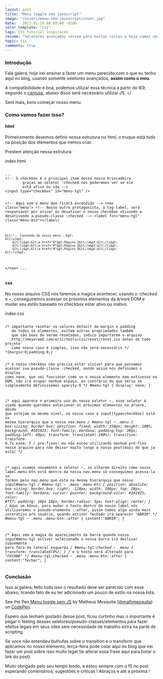 ```yaml
---
layout: post
title: "Menu toggle sem javascript"
image: "/assets/menu-sem-javascript/cover.jpg"
date:   2017-01-19 08:00:00 -0200
color_template: "css"
tags: CSS tutorial inspiracao
resume: "Seletores avançados servem para muitas coisas e hoje vamos ver um dos usos mais legais deles."
topic: css
comments: true
---
```


<h3>Introdução</h3>
<p>Fala galera, hoje irei ensinar a fazer um menu parecido com o que eu tenho aqui no blog, usando somente seletores avançados, <b>assim como o meu</b>.</p>
<p>A compatibilidade é boa, podemos utilizar essa técnica a partir do IE9, segundo o <a href="http://caniuse.com/#feat=css-sel3">caniuse</a>, abaixo disso será necessário utilizar JS. =/</p>
<p>Sem mais, bora começar nosso menu.</p>

<h3>Como vamos fazer isso?</h3>
<h4>html</h4>
<p>Primeiramente devemos definir nossa estrutura no html, o truque está todo na posição dos elementos que iremos criar.</p>
<p>Prestem atenção nessa estrutura:</p>
<div class="code html">
	<span class="file-name">index.html</span>
	<pre><code>
...
&lt;!-- O checkbox é o principal item dessa nossa brincadeira
		graças ao seletor :checked nós poderemos ver se ele 
		está ativo ou não --&gt;
&lt;input type="checkbox" id="menu-tgl" /&gt;

&lt;!-- Aqui vem o menu que ficará escondido --&gt;
&lt;nav class="menu"&gt;
	&lt;!-- Nosso outro protagonista, a tag label, será
			responsável por ativar ou desativar o nosso checkbox
			ativando e desativando a pseudo-classe :checked  --&gt;
	&lt;label for="menu-tgl" class="menu-btn"&gt;&lt;/label&gt;
	
	&lt;!-- Conteúdo do nosso menu --&gt;
	&lt;ul&gt;
		&lt;li&gt;&lt;a href="#"&gt;Página 1&lt;/a&gt;&lt;/li&gt;
		&lt;li&gt;&lt;a href="#"&gt;Página 2&lt;/a&gt;&lt;/li&gt;
		&lt;li&gt;&lt;a href="#"&gt;Página 3&lt;/a&gt;&lt;/li&gt;
	&lt;/ul&gt;
&lt;/nav&gt;
...
</code></pre>
</div>

<h4>css</h4>
<p>No nosso arquivo CSS nós faremos a magica acontecer, usando o <i>:checked</i> e <i>~</i>, conseguiremos acessar os próximos elementos da árvore DOM e mudar seu estilo baseado no checkbox estar ativo ou inativo.</p>
<div class="code css">
	<span class="file-name">index.css</span>
	<pre><code>
/* importante resetar os valores default de margin e padding 
   de todos os elementos, exitem outras propriedades também
   que são boas de serem resetadas, indico importarem o arquivo 
   http://meyerweb.com/eric/tools/css/reset/reset.css antes de todo projeto
   como nosso caso é simples, isso não será necessário */
*{margin:0;padding:0;}

/* o nosso checkbox não precisa estar visível para que possamos
   acessar sua pseudo-classe :checked, sendo assim nós definimos
   o display como none, que vai funcionar como se o nosso elemento
   nem estivesse no DOM, não irá ocupar nenhum espaço, ao contrário
    do que seria se simplesmente definissemos opacity:0 */
#menu-tgl {
	display: none;
}

/* aqui aparece o primeiro uso do nosso seletor ~, esse seletor
   é usado quando queremos selecionar os próximos elementos na
   árvore, desde que estejam no mesmo nivel, no nosso caso o
   input[type=checkbox] está na mesma hierarquia que a nossa nav.menu */
#menu-tgl ~ .menu {
	box-sizing: border-box;
	position: fixed;
	width: 350px;
	height: 100%;
	background: #101925;
	font-family: Verdana;
	padding-top: 20px;
	padding-left: 40px;
	transform: translateX(-100%);
	transition: transform 0.7s ease;
}
/* pre-fixos: eu não estou utilizando nenhum pré-fixo nesse arquivo
   para não deixar muito longo o nosso post(mais do que ja está) */

/* aqui usamos novamente o seletor ~, se olharem direito
   como nosso label.menu-btn está dentro da nossa nav.menu
   só conseguimos acessa-la se formos pelo nav.menu que está
   na mesma hierarquia que nosso input#menu-tgl */
#menu-tgl ~ .menu .menu-btn {
	position: absolute;
	box-sizing: border-box;
	right: -120px;
	width: 100px;
	top: 20px;
	font-family: Verdana;
	cursor: pointer;
	background-color: #101925;
	color: #fff;
	padding: 10px 18px;
	border-radius: 5px;
	text-align: center;
}
/* Aqui um bônus, para mudar o texto dentro do nosso label
   nós utilizaremos o pseudo-elemento ::after, assim 
   temos algo ainda mais interativo pro usuário,
   quando estiver fechado irá aparecer "ABRIR" */
#menu-tgl ~ .menu .menu-btn::after {
	content:"ABRIR";
}

/* Aqui vem a magia do aparecimento da barra
   quando nosso input#menu-tgl estiver selecionado 
   a nossa barra irá deslizar suavemente para fora 
   da lateral esquerda */
#menu-tgl:checked ~ .menu {
	transform: translateX(0%);
}
/* e o texto será alterado para "FECHAR" */
#menu-tgl:checked ~ .menu .menu-btn::after {
	content:"fechar";
}
</code></pre>
</div>

<h3>Conclusão</h3>
<p>Isso aí galera, feito tudo isso o resultado deve ser parecido com esse abaixo, tirando fato de eu ter adicionado um pouco de estilo na nossa lista.</p>
<p data-height="265" data-theme-id="dark" data-slug-hash="XpMXpR" data-default-tab="result" data-user="mathmesquita" data-embed-version="2" data-pen-title="Menu toggle sem JS" class="codepen">See the Pen <a href="http://codepen.io/mathmesquita/pen/XpMXpR/">Menu toggle sem JS</a> by Matheus Mesquita (<a href="http://codepen.io/mathmesquita">@mathmesquita</a>) on <a href="http://codepen.io">CodePen</a>.</p>
<script async src="https://production-assets.codepen.io/assets/embed/ei.js"></script>
<p>Espero que tenham gostado desse post, ficou curtinho mas o importante é pegar o feeling desses seletores/pseudo-classes/elementos para fazer efeitos legais em seus sites sem necessidade de trabalho extra na parte de scripting.</p>
<p>Se voce não entendeu bulhufas sobre o transition e o transform que aplicamos no nosso elemento, terça-feira pode colar aqui no blog que irei fazer um post sobre isso muito legal !(e alterar essa frase aqui para botar o link do post).</p>
<p>Muito obrigado pelo seu tempo lendo, e estou sempre com o f5 no post esperando comentários, sugestões e criticas ! Abraços e até a próxima ! </p>
